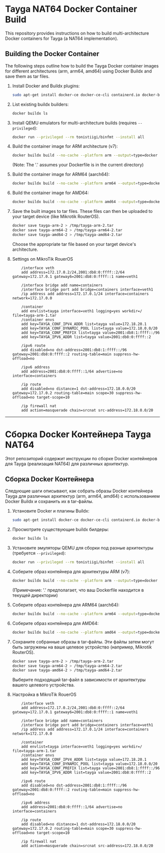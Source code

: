# Tayga NAT64 Docker Container Build

This repository provides instructions on how to build multi-architecture Docker containers for Tayga (a NAT64 implementation).

## Building the Docker Container

The following steps outline how to build the Tayga Docker container images for different architectures (arm, arm64, amd64) using Docker Buildx and save them as tar files.

1.  Install Docker and Buildx plugins:
    ```bash
    sudo apt-get install docker-ce docker-ce-cli containerd.io docker-buildx-plugin docker-compose-plugin
    ```
2.  List existing buildx builders:
    ```bash
    docker buildx ls
    ```
3.  Install QEMU emulators for multi-architecture builds (requires `--privileged`):
    ```bash
    docker run --privileged --rm tonistiigi/binfmt --install all
    ```
4.  Build the container image for ARM architecture (v7):
    ```bash
    docker buildx build --no-cache --platform arm --output=type=docker -t tayga-arm-2 .
    ```
    (Note: The '.' assumes your Dockerfile is in the current directory)
5.  Build the container image for ARM64 (aarch64):
    ```bash
    docker buildx build --no-cache --platform arm64 --output=type=docker -t tayga-arm64-2 .
    ```
6.  Build the container image for AMD64:
    ```bash
    docker buildx build --no-cache --platform amd64 --output=type=docker -t tayga-amd64-2 .
    ```
7.  Save the built images to tar files. These files can then be uploaded to your target device (like Mikrotik RouterOS).
    ```bash
    docker save tayga-arm-2 > /tmp/tayga-arm-2.tar
    docker save tayga-arm64-2 > /tmp/tayga-arm64-2.tar
    docker save tayga-amd64-2 > /tmp/tayga-amd64-2.tar
    ```
    Choose the appropriate tar file based on your target device's architecture.

8. Settings on MikroTik RouerOS
    ```RouterOS
        /interface veth
        add address=172.17.0.2/24,2001:db8:0:ffff::2/64 gateway=172.17.0.1 gateway6=2001:db8:0:ffff::1 name=veth1
        
        /interface bridge add name=containers
        /interface bridge port add bridge=containers interface=veth1
        /ip address add address=172.17.0.1/24 interface=containers network=172.17.0.0
        
        /container
        add envlist=tayga interface=veth1 logging=yes workdir=/ file=tayga-arm-1.tar
        /container envs
        add key=TAYGA_CONF_IPV4_ADDR list=tayga value=172.18.20.1
        add key=TAYGA_CONF_DYNAMIC_POOL list=tayga value=172.18.0.0/20
        add key=TAYGA_CONF_PREFIX list=tayga value=2001:db8:1:ffff::/96
        add key=TAYGA_IPV6_ADDR list=tayga value=2001:db8:0:ffff::2
        
        /ipv6 route 
        add disabled=no dst-address=2001:db8:1:ffff::/96 gateway=2001:db8:0:ffff::2 routing-table=main suppress-hw-offload=no
        
        /ipv6 address
        add address=2001:db8:0:ffff::1/64 advertise=no interface=containers
        
        /ip route 
        add disabled=no distance=1 dst-address=172.18.0.0/20 gateway=172.17.0.2 routing-table=main scope=30 suppress-hw-offload=no target-scope=10
        
        /ip firewall nat
        add action=masquerade chain=srcnat src-address=172.18.0.0/20
    ```

---

# Сборка Docker Контейнера Tayga NAT64

Этот репозиторий содержит инструкции по сборке Docker контейнеров для Tayga (реализация NAT64) для различных архитектур.

## Сборка Docker Контейнера

Следующие шаги описывают, как собрать образы Docker контейнера Tayga для различных архитектур (arm, arm64, amd64) с использованием Docker Buildx и сохранить их в tar-файлы.

1.  Установите Docker и плагины Buildx:
    ```bash
    sudo apt-get install docker-ce docker-ce-cli containerd.io docker-buildx-plugin docker-compose-plugin
    ```
2.  Просмотрите существующие buildx билдеры:
    ```bash
    docker buildx ls
    ```
3.  Установите эмуляторы QEMU для сборки под разные архитектуры (требуется `--privileged`):
    ```bash
    docker run --privileged --rm tonistiigi/binfmt --install all
    ```
4.  Соберите образ контейнера для архитектуры ARM (v7):
    ```bash
    docker buildx build --no-cache --platform arm --output=type=docker -t tayga-arm-2 .
    ```
    (Примечание: '.' предполагает, что ваш Dockerfile находится в текущей директории)
5.  Соберите образ контейнера для ARM64 (aarch64):
    ```bash
    docker buildx build --no-cache --platform arm64 --output=type=docker -t tayga-arm64-2 .
    ```
6.  Соберите образ контейнера для AMD64:
    ```bash
    docker buildx build --no-cache --platform amd64 --output=type=docker -t tayga-amd64-2 .
    ```
7.  Сохраните собранные образы в tar-файлы. Эти файлы затем могут быть загружены на ваше целевое устройство (например, Mikrotik RouterOS).
    ```bash
    docker save tayga-arm-2 > /tmp/tayga-arm-2.tar
    docker save tayga-arm64-2 > /tmp/tayga-arm64-2.tar
    docker save tayga-amd64-2 > /tmp/tayga-amd64-2.tar
    ```
    Выберите подходящий tar-файл в зависимости от архитектуры вашего целевого устройства.

8. Настройка в MikroTik RouerOS
    ```RouterOS
        /interface veth
        add address=172.17.0.2/24,2001:db8:0:ffff::2/64 gateway=172.17.0.1 gateway6=2001:db8:0:ffff::1 name=veth1
        
        /interface bridge add name=containers
        /interface bridge port add bridge=containers interface=veth1
        /ip address add address=172.17.0.1/24 interface=containers network=172.17.0.0
        
        /container
        add envlist=tayga interface=veth1 logging=yes workdir=/ file=tayga-arm-1.tar
        /container envs
        add key=TAYGA_CONF_IPV4_ADDR list=tayga value=172.18.20.1
        add key=TAYGA_CONF_DYNAMIC_POOL list=tayga value=172.18.0.0/20
        add key=TAYGA_CONF_PREFIX list=tayga value=2001:db8:1:ffff::/96
        add key=TAYGA_IPV6_ADDR list=tayga value=2001:db8:0:ffff::2
        
        /ipv6 route 
        add disabled=no dst-address=2001:db8:1:ffff::/96 gateway=2001:db8:0:ffff::2 routing-table=main suppress-hw-offload=no
        
        /ipv6 address
        add address=2001:db8:0:ffff::1/64 advertise=no interface=containers
        
        /ip route 
        add disabled=no distance=1 dst-address=172.18.0.0/20 gateway=172.17.0.2 routing-table=main scope=30 suppress-hw-offload=no target-scope=10
        
        /ip firewall nat
        add action=masquerade chain=srcnat src-address=172.18.0.0/20
    ```

        
